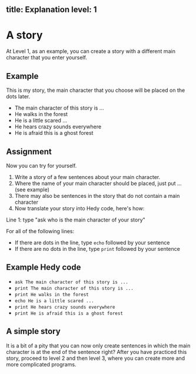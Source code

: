 title: Explanation
level: 1
---
# A story

At Level 1, as an example, you can create a story with a different main character that you enter yourself.

## Example
This is my story, the main character that you choose will be placed on the dots later.

* The main character of this story is ...
* He walks in the forest
* He is a little scared ...
* He hears crazy sounds everywhere
* He is afraid this is a ghost forest

## Assignment

Now you can try for yourself.

1. Write a story of a few sentences about your main character.
2. Where the name of your main character should be placed, just put ... (see example)
3. There may also be sentences in the story that do not contain a main character
4. Now translate your story into Hedy code, here's how:

Line 1: type "ask who is the main character of your story"

For all of the following lines:

* If there are dots in the line, type `echo` followed by your sentence
* If there are no dots in the line, type `print` followed by your sentence

## Example Hedy code

* `ask The main character of this story is ...`
* `print The main character of this story is ...`
* `print He walks in the forest`
* `echo He is a little scared ...`
* `print He hears crazy sounds everywhere`
* `print He is afraid this is a ghost forest`


## A simple story
It is a bit of a pity that you can now only create sentences in which the main character is at the end of the sentence right?
After you have practiced this story, proceed to level 2 and then level 3, where you can create more and more complicated programs.
